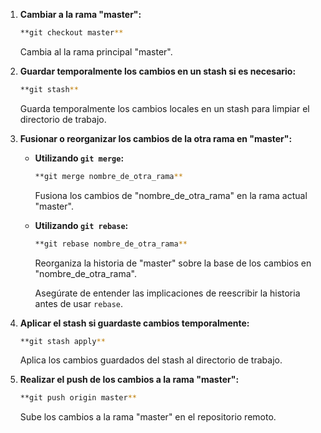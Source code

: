 

1. **Cambiar a la rama "master":**
   ```bash
   **git checkout master**
   ```

   Cambia al la rama principal "master".

2. **Guardar temporalmente los cambios en un stash si es necesario:**
   ```bash
   **git stash**
   ```

   Guarda temporalmente los cambios locales en un stash para limpiar el directorio de trabajo.

3. **Fusionar o reorganizar los cambios de la otra rama en "master":**
   - **Utilizando `git merge`:**
     ```bash
     **git merge nombre_de_otra_rama**
     ```
     Fusiona los cambios de "nombre_de_otra_rama" en la rama actual "master".
   - **Utilizando `git rebase`:**
     ```bash
     **git rebase nombre_de_otra_rama**
     ```
     Reorganiza la historia de "master" sobre la base de los cambios en "nombre_de_otra_rama".

     Asegúrate de entender las implicaciones de reescribir la historia antes de usar `rebase`.

4. **Aplicar el stash si guardaste cambios temporalmente:**
   ```bash
   **git stash apply**
   ```

   Aplica los cambios guardados del stash al directorio de trabajo.

5. **Realizar el push de los cambios a la rama "master":**
   ```bash
   **git push origin master**
   ```

   Sube los cambios a la rama "master" en el repositorio remoto.

